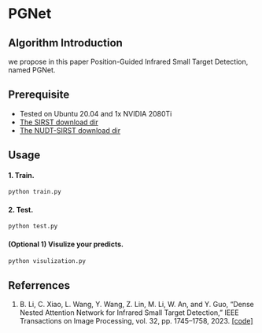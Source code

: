 # PGNet

## Algorithm Introduction
we propose in this paper Position-Guided Infrared Small Target Detection, named PGNet.

## Prerequisite
* Tested on Ubuntu 20.04 and 1x NVIDIA 2080Ti 
* [The SIRST download dir](https://github.com/YimianDai/sirst) 
* [The NUDT-SIRST download dir](https://github.com/YeRen123455/Infrared-Small-Target-Detection)

## Usage
#### 1. Train.

```bash
python train.py
```

#### 2. Test.

```bash
python test.py 
```

#### (Optional 1) Visulize your predicts.

```bash
python visulization.py
```

## Referrences
1. B. Li, C. Xiao, L. Wang, Y. Wang, Z. Lin, M. Li, W. An, and Y. Guo, “Dense Nested Attention Network for Infrared Small Target Detection,” IEEE Transactions on Image Processing, vol. 32, pp. 1745–1758, 2023. [[code]](https://github.com/YeRen123455/Infrared-Small-Target-Detection) 
